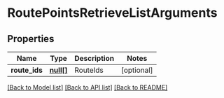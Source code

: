 # RoutePointsRetrieveListArguments

## Properties
Name | Type | Description | Notes
------------ | ------------- | ------------- | -------------
**route_ids** | [**null[]**](.md) | RouteIds | [optional] 

[[Back to Model list]](../README.md#documentation-for-models) [[Back to API list]](../README.md#documentation-for-api-endpoints) [[Back to README]](../README.md)


